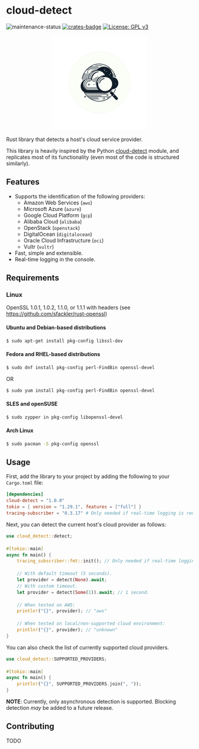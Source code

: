 # cloud-detect

![maintenance-status](https://img.shields.io/badge/maintenance-actively--developed-brightgreen.svg)
[![crates-badge](https://img.shields.io/crates/v/cloud-detect.svg)](https://crates.io/crates/cloud-detect)
[![License: GPL v3](https://img.shields.io/badge/license-GPLv3-blue.svg)](https://www.gnu.org/licenses/gpl-3.0)

<p align="center">
  <img  src="assets/logo.png" alt="Pylon Logo">
</p>

Rust library that detects a host's cloud service provider.

This library is heavily inspired by the Python [cloud-detect](https://github.com/dgzlopes/cloud-detect)
module, and replicates most of its functionality (even most of the code is structured similarly).

## Features

* Supports the identification of the following providers:
    - Amazon Web Services (`aws`)
    - Microsoft Azure (`azure`)
    - Google Cloud Platform (`gcp`)
    - Alibaba Cloud (`alibaba`)
    - OpenStack (`openstack`)
    - DigitalOcean (`digitalocean`)
    - Oracle Cloud Infrastructure (`oci`)
    - Vultr (`vultr`)
* Fast, simple and extensible.
* Real-time logging in the console.

## Requirements

### Linux

OpenSSL 1.0.1, 1.0.2, 1.1.0, or 1.1.1 with headers (see https://github.com/sfackler/rust-openssl)

#### Ubuntu and Debian-based distributions

```bash
$ sudo apt-get install pkg-config libssl-dev
```

#### Fedora and RHEL-based distributions

```bash
$ sudo dnf install pkg-config perl-FindBin openssl-devel
```

OR

```bash
$ sudo yum install pkg-config perl-FindBin openssl-devel
```

#### SLES and openSUSE

```bash
$ sudo zypper in pkg-config libopenssl-devel
```

#### Arch Linux

```bash
$ sudo pacman -S pkg-config openssl
```

## Usage

First, add the library to your project by adding the following to your `Cargo.toml` file:

```toml
[dependencies]
cloud-detect = "1.0.0"
tokio = { version = "1.29.1", features = ["full"] }
tracing-subscriber = "0.3.17" # Only needed if real-time logging is required.
```

Next, you can detect the current host's cloud provider as follows:

```rust
use cloud_detect::detect;

#[tokio::main]
async fn main() {
    tracing_subscriber::fmt::init(); // Only needed if real-time logging is required.

    // With default timeout (5 seconds).
    let provider = detect(None).await;
    // With custom timeout.
    let provider = detect(Some(1)).await; // 1 second.

    // When tested on AWS:
    println!("{}", provider); // "aws"

    // When tested on local/non-supported cloud environment:
    println!("{}", provider); // "unknown"
}
```

You can also check the list of currently supported cloud providers.

```rust
use cloud_detect::SUPPORTED_PROVIDERS;

#[tokio::main]
async fn main() {
    println!("{}", SUPPORTED_PROVIDERS.join(", "));
}
```

**NOTE**: Currently, only asynchronous detection is supported. Blocking detection *may* be added to a future release.

## Contributing

TODO